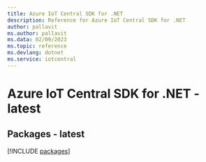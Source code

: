 ```yaml
---
title: Azure IoT Central SDK for .NET
description: Reference for Azure IoT Central SDK for .NET
author: pallavit
ms.author: pallavit
ms.data: 02/09/2023
ms.topic: reference
ms.devlang: dotnet
ms.service: iotcentral
---
```

# Azure IoT Central SDK for .NET - latest
## Packages - latest
[!INCLUDE [packages](iot-central-index.md)]